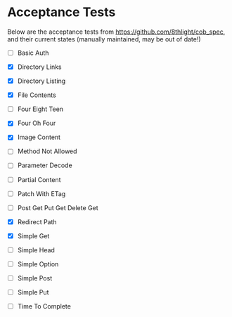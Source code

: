 # Acceptance Tests

Below are the acceptance tests from https://github.com/8thlight/cob_spec, and their current states (manually maintained, may be out of date!)

- [ ] Basic Auth
- [X] Directory Links
- [X] Directory Listing
- [X] File Contents
- [ ] Four Eight Teen
- [X] Four Oh Four
- [X] Image Content
- [ ] Method Not Allowed
- [ ] Parameter Decode
- [ ] Partial Content
- [ ] Patch With ETag
- [ ] Post Get Put Get Delete Get
- [X] Redirect Path
- [X] Simple Get
- [ ] Simple Head
- [ ] Simple Option
- [ ] Simple Post
- [ ] Simple Put
- [ ] Time To Complete
  
